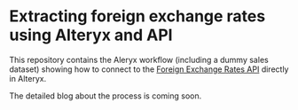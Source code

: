 # Extracting foreign exchange rates using Alteryx and API

This repository contains the Aleryx workflow (including a dummy sales dataset) showing how to connect to the [Foreign Exchange Rates API](https://exchangeratesapi.io/) directly in Alteryx.

The detailed blog about the process is coming soon.
